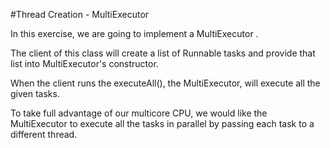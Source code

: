 #Thread Creation - MultiExecutor

In this exercise, we are going to implement a  MultiExecutor .

The client of this class will create a list of Runnable tasks and provide that list into MultiExecutor's constructor.

When the client runs the  executeAll(),  the MultiExecutor,  will execute all the given tasks.

To take full advantage of our multicore CPU, we would like the MultiExecutor to execute all the tasks in parallel by passing each task to a different thread.